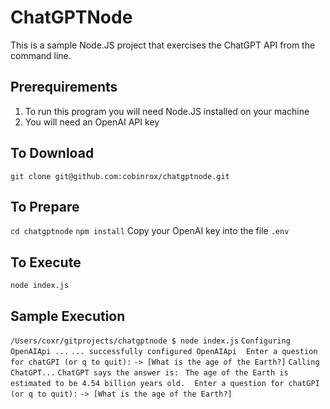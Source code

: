 # ChatGPTNode
This is a sample Node.JS project that exercises the ChatGPT API from the command line.

## Prerequirements
1.  To run this program you will need Node.JS installed on your machine
2.  You will need an OpenAI API key

## To Download
`git clone git@github.com:cobinrox/chatgptnode.git`

## To Prepare
`cd chatgptnode`
`npm install`
Copy your OpenAI key into the file `.env`

## To Execute
`node index.js`

## Sample Execution
`/Users/coxr/gitprojects/chatgptnode $ node index.js`
`Configuring OpenAIApi ...`
`... successfully configured OpenAIApi`
` `
`Enter a question for chatGPI (or q to quit):`
`-> [What is the age of the Earth?]`
`Calling ChatGPT...`
`ChatGPT says the answer is:`
` The age of the Earth is estimated to be 4.54 billion years old.`
` `
`Enter a question for chatGPI (or q to quit):`
`-> [What is the age of the Earth?]`
